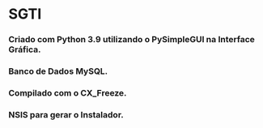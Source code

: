 # SGTI

### Criado com Python 3.9 utilizando o PySimpleGUI na Interface Gráfica.
### Banco de Dados MySQL.
### Compilado com o CX_Freeze.
### NSIS para gerar o Instalador.
